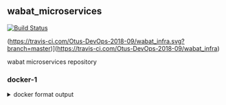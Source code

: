 ## wabat_microservices
[![Build Status](https://travis-ci.com/Otus-DevOps-2018-09/wabat_microservices.svg?branch=master)](https://travis-ci.com/Otus-DevOps-2018-09/wabat_microservices)

(https://travis-ci.com/Otus-DevOps-2018-09/wabat_infra.svg?branch=master)](https://travis-ci.com/Otus-DevOps-2018-09/wabat_infra)

wabat microservices repository

### docker-1
<details>
<summary>docker format output</summary>


``` docker inspect <_id>```
выдает массив json, описывающий все параметры <u_container_id> или <u_image_id>

ключ --format= [c другими опциями](https://docs.docker.com/v17.09/engine/admin/formatting/#template-functions)

docker использует [go templates](https://golang.org/pkg/text/template/) для форматирования вывода

</detail>

### docker-2
<details>
<summary>docker container</summary>

docker mashine - инструмент для управления машинами с dcoker 

docker run --rm -ti tehbilly/htop
docker run --rm --pid host -ti tehbilly/htop
по умолчанию PID namespace контейнера включен, 
ключ --pid используется для управления PID namespace контейнера, для включения в namespace другого контейнера или хоста на котором он  запущен 


[namespaces](https://blog.selectel.ru/mexanizmy-kontejnerizacii-namespaces/)


</details>
